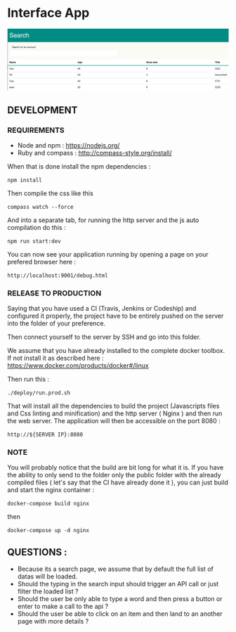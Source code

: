 # Interface App

![](https://github.com/boris-felix/interface/blob/master/public/assets/Screen%20Shot%202016-09-07%20at%2014.26.12.png)

## DEVELOPMENT

### REQUIREMENTS

- Node and npm : https://nodejs.org/
- Ruby and compass : http://compass-style.org/install/

When that is done install the npm dependencies :

```
npm install
```

Then compile the css like this

```
compass watch --force
```

And into a separate tab, for running the http server and the js auto compilation do this :

```
npm run start:dev
```

You can now see your application running by opening a page on your prefered browser here :

```
http://localhost:9001/debug.html
```

### RELEASE TO PRODUCTION

Saying that you have used a CI (Travis, Jenkins or Codeship) and configured it properly, the project have to be entirely pushed on the server into the folder of your preference.

Then connect yourself to the server by SSH and go into this folder.

We assume that you have already installed to the complete docker toolbox. If not install it as described here : https://www.docker.com/products/docker#/linux

Then run this :

```
./deploy/run.prod.sh
```

That will install all the dependencies to build the project (Javascripts files and Css linting and minification) and the http server ( Nginx ) and then run the web server. The application will then be accessible on the port 8080 :

```
http://${SERVER IP}:8080
```

### NOTE

You will probably notice that the build are bit long for what it is. If you have the ability to only send to the folder only the public folder with the already compiled files ( let's say that the CI have already done it ), you can just build and start the nginx container :

```
docker-compose build nginx
```

then

```
docker-compose up -d nginx
```

## QUESTIONS :

- Because its a search page, we assume that by default the full list of datas will be loaded.
- Should the typing in the search input should trigger an API call or just filter the loaded list ?
- Should the user be only able to type a word and then press a button or enter to make a call to the api ?
- Should the user be able to click on an item and then land to an another page with more details ?
